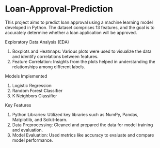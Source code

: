 # Loan-Approval-Prediction

This project aims to predict loan approval using a machine learning model developed in Python. The dataset comprises 13 features, and the goal is to accurately determine whether a loan application will be approved.

Exploratory Data Analysis (EDA)

1. Boxplots and Heatmaps: Various plots were used to visualize the data and identify correlations between features.
2. Feature Correlation: Insights from the plots helped in understanding the relationships among different labels.

Models Implemented

1. Logistic Regression
2. Random Forest Classifier
3. K Neighbors Classifier

Key Features

1. Python Libraries: Utilized key libraries such as NumPy, Pandas, Matplotlib, and Scikit-learn.
2. Data Preprocessing: Cleaned and prepared the data for model training and evaluation.
3. Model Evaluation: Used metrics like accuracy to evaluate and compare model performance.

